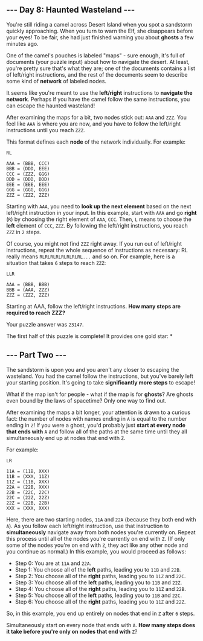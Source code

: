 ## --- Day 8: Haunted Wasteland ---

You're still riding a camel across Desert Island when you spot a sandstorm quickly approaching. When you turn to warn the Elf, she disappears before your eyes! To be fair, she had just finished warning you about **ghosts** a few minutes ago.

One of the camel's pouches is labeled "maps" - sure enough, it's full of documents (your puzzle input) about how to navigate the desert. At least, you're pretty sure that's what they are; one of the documents contains a list of left/right instructions, and the rest of the documents seem to describe some kind of **network** of labeled nodes.

It seems like you're meant to use the **left/right** instructions to **navigate the network**. Perhaps if you have the camel follow the same instructions, you can escape the haunted wasteland!

After examining the maps for a bit, two nodes stick out: ```AAA``` and ```ZZZ```. You feel like ```AAA``` is where you are now, and you have to follow the left/right instructions until you reach ```ZZZ```.

This format defines each **node** of the network individually. For example:

```
RL

AAA = (BBB, CCC)
BBB = (DDD, EEE)
CCC = (ZZZ, GGG)
DDD = (DDD, DDD)
EEE = (EEE, EEE)
GGG = (GGG, GGG)
ZZZ = (ZZZ, ZZZ)
```

Starting with ```AAA```, you need to **look up the next element** based on the next left/right instruction in your input. In this example, start with ```AAA``` and go **right** (```R```) by choosing the right element of ```AAA```, ```CCC```. Then, ```L``` means to choose the **left** element of ```CCC```, ```ZZZ```. By following the left/right instructions, you reach ```ZZZ``` in ```2``` steps.

Of course, you might not find ```ZZZ``` right away. If you run out of left/right instructions, repeat the whole sequence of instructions as necessary: RL really means ```RLRLRLRLRLRLRLRL...``` and so on. For example, here is a situation that takes ```6``` steps to reach ```ZZZ```:

```
LLR

AAA = (BBB, BBB)
BBB = (AAA, ZZZ)
ZZZ = (ZZZ, ZZZ)
```

Starting at AAA, follow the left/right instructions. **How many steps are required to reach ZZZ?**

Your puzzle answer was ```23147```.

The first half of this puzzle is complete! It provides one gold star: *

## --- Part Two ---

The sandstorm is upon you and you aren't any closer to escaping the wasteland. You had the camel follow the instructions, but you've barely left your starting position. It's going to take **significantly more steps** to escape!

What if the map isn't for people - what if the map is for **ghosts**? Are ghosts even bound by the laws of spacetime? Only one way to find out.

After examining the maps a bit longer, your attention is drawn to a curious fact: the number of nodes with names ending in ```A``` is equal to the number ending in ```Z```! If you were a ghost, you'd probably just **start at every node that ends with** ```A``` and follow all of the paths at the same time until they all simultaneously end up at nodes that end with ```Z```.

For example:

```
LR

11A = (11B, XXX)
11B = (XXX, 11Z)
11Z = (11B, XXX)
22A = (22B, XXX)
22B = (22C, 22C)
22C = (22Z, 22Z)
22Z = (22B, 22B)
XXX = (XXX, XXX)
```

Here, there are two starting nodes, ```11A``` and ```22A``` (because they both end with ```A```). As you follow each left/right instruction, use that instruction to **simultaneously** navigate away from both nodes you're currently on. Repeat this process until all of the nodes you're currently on end with ```Z```. (If only some of the nodes you're on end with ```Z```, they act like any other node and you continue as normal.) In this example, you would proceed as follows:

- Step 0: You are at ```11A``` and ```22A```.
- Step 1: You choose all of the **left** paths, leading you to ```11B``` and ```22B```.
- Step 2: You choose all of the **right** paths, leading you to ```11Z``` and ```22C```.
- Step 3: You choose all of the **left** paths, leading you to ```11B``` and ```22Z```.
- Step 4: You choose all of the **right** paths, leading you to ```11Z``` and ```22B```.
- Step 5: You choose all of the **left** paths, leading you to ```11B``` and ```22C```.
- Step 6: You choose all of the **right** paths, leading you to ```11Z``` and ```22Z```.

So, in this example, you end up entirely on nodes that end in ```Z``` after ```6``` steps.

Simultaneously start on every node that ends with ```A```. **How many steps does it take before you're only on nodes that end with** ```Z```?

